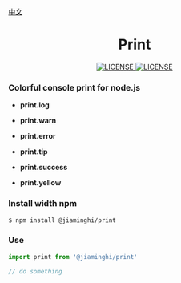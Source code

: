 [中文](./README.md)

<h1 align="center">Print</h1>

<p align="center">
    <a href="https://github.com/jiaming743/print/blob/master/LICENSE">
      <img src="https://img.shields.io/github/license/jiaming743/print.svg" alt="LICENSE" />
    </a>
    <a href="https://www.npmjs.com/package/@jiaminghi/print">
      <img src="https://img.shields.io/npm/v/@jiaminghi/print.svg" alt="LICENSE" />
    </a>
</p>

### Colorful console print for node.js

- **print.log**

- **print.warn**

- **print.error**

- **print.tip**

- **print.success**

- **print.yellow**

### Install width npm

```shell
$ npm install @jiaminghi/print
```

### Use

```typescript
import print from '@jiaminghi/print'

// do something
```
